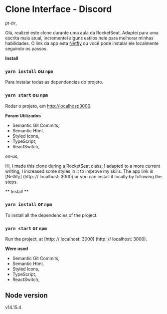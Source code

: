 # Clone Interface - Discord

_pt-br_,

Olá, realizei este clone durante uma aula da RocketSeat. Adaptei para uma escrita mais atual, incrementei alguns estilos nele para melhorar minhas habilidades.
O link da app esta [Netfly](https://reactclone-discordinterface.netlify.app/) ou você pode instalar ele localmente seguindo os passos.

**Install**

### `yarn install` ou `npm`

Para instalar todas as dependencias do projeto.

### `yarn start` ou `npm`

Rodar o projeto, em [http://localhost:3000](http://localhost:3000).

**Foram Utilizados**

- Semantic Git Commits,
- Semantic Html,
- Styled Icons,
- TypeScript,
- ReactSwitch,

_en-us_,

Hi, I made this clone during a RocketSeat class. I adapted to a more current writing, I increased some styles in it to improve my skills.
The app link is [Netlify] (http: // localhost: 3000) or you can install it locally by following the steps.

** Install **

### `yarn install` or `npm`

To install all the dependencies of the project.

### `yarn start` or `npm`

Run the project, at [http: // localhost: 3000] (http: // localhost: 3000).

**Were used**

- Semantic Git Commits,
- Semantic Html,
- Styled Icons,
- TypeScript,
- ReactSwitch,

## Node version

v14.15.4
